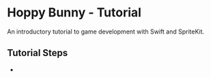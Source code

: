 # Hoppy Bunny - Tutorial

An introductory tutorial to game development with Swift and SpriteKit. 

## Tutorial Steps

- 